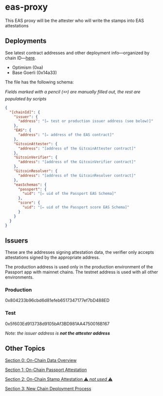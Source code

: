 # eas-proxy

This EAS proxy will be the attester who will write the stamps into EAS attestations

## Deployments

See latest contract addresses and other deployment
info&mdash;organized by chain ID&mdash;[here](deployments/onchainInfo.json).

- Optimism (0xa)
- Base Goerli (0x14a33)

The file has the following schema:

_Fields marked with a pencil (✏️) are manually filled out, the rest are
populated by scripts_

```json
{
  "[chainId]": {
    "issuer": {
      "address": "[✏️ test or production issuer address (see below)]"
    },
    "EAS": {
      "address": "[✏️ address of the EAS contract]"
    },
    "GitcoinAttester": {
      "address": "[address of the GitcoinAttester contract]"
    },
    "GitcoinVerifier": {
      "address": "[address of the GitcoinVerifier contract]"
    },
    "GitcoinResolver": {
      "address": "[address of the GitcoinResolver contract]"
    },
    "easSchemas": {
      "passport": {
        "uid": "[✏️ uid of the Passport EAS Schema]"
      },
      "score": {
        "uid": "[✏️ uid of the Passport score EAS Schema]"
      }
    }
  }
}
```

## Issuers

These are the addresses signing attestation data, the verifier only accepts attestations
signed by the appropriate address.

The production address is used only in the production environment of the
Passport app with mainnet chains.
The testnet address is used with all other environments.

### Production

0x804233b96cbd6d81efeb6517347177ef7bD488ED

### Test

0x5f603Ed913738d9105bAf3BD981AA4750016B167

_Note: the issuer address is **not the attester address**_

## Other Topics

[Section 0: On-Chain Data Overview](docs/00-on-chain-data.md)

[Section 1: On-Chain Passport Attestation](docs/01-on-chain-passport-attestation.md)

[Section 2: On-Chain Stamp Attestation ⚠️ _not used_ ⚠️](docs/02-on-chain-stamp-attestation.md)

[Section 3: New Chain Deployment Process](docs/03-new-deployment.md)
